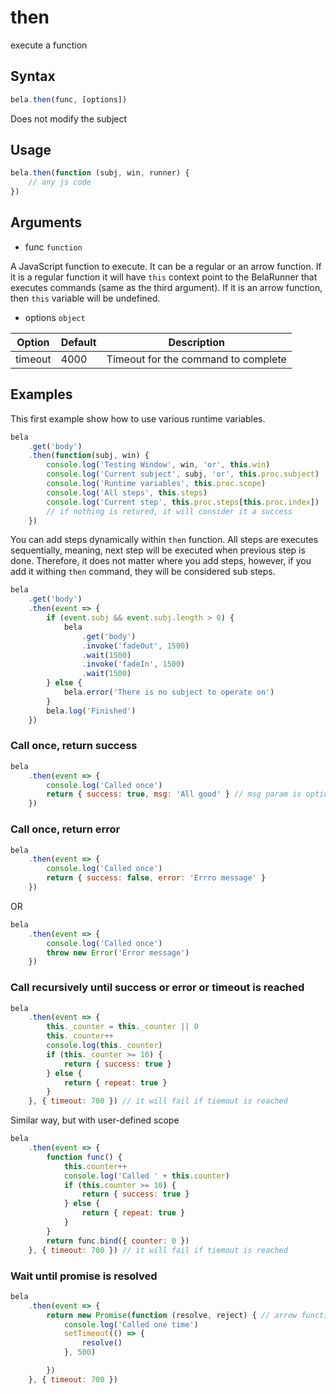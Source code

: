 # then

execute a function

## Syntax

```js
bela.then(func, [options])
```
Does not modify the subject

## Usage

```js
bela.then(function (subj, win, runner) {
    // any js code
})
```

## Arguments

- func `function`

A JavaScript function to execute. It can be a regular or an arrow function. If it is a regular function it will have `this` context point to the BelaRunner that executes commands (same as the third argument). If it is an arrow function, then `this` variable will be undefined.

- options `object`

| Option | Default | Description |
| ------ | ------- | ----------- |
| timeout | 4000 | Timeout for the command to complete |

## Examples

This first example show how to use various runtime variables.

```js
bela
    .get('body')
    .then(function(subj, win) {
        console.log('Testing Window', win, 'or', this.win)
        console.log('Current subject', subj, 'or', this.proc.subject)
        console.log('Runtime variables', this.proc.scope)
        console.log('All steps', this.steps)
        console.log('Current step', this.proc.steps[this.proc.index])
        // if nothing is retured, it will consider it a success
    })
```

You can add steps dynamically within `then` function. All steps are executes sequentially, meaning, next step will be executed when previous step is done. Therefore, it does not matter where you add steps, however, if you add it withing `then` command, they will be considered sub steps.

```js
bela
    .get('body')
    .then(event => {
        if (event.subj && event.subj.length > 0) {
            bela
                .get('body')
                .invoke('fadeOut', 1500)
                .wait(1500)
                .invoke('fadeIn', 1500)
                .wait(1500)
        } else {
            bela.error('There is no subject to operate on')
        }
        bela.log('Finished')
    })
```

### Call once, return success

```js
bela
    .then(event => {
        console.log('Called once')
        return { success: true, msg: 'All good' } // msg param is optional
    })
```

### Call once, return error

```js
bela
    .then(event => {
        console.log('Called once')
        return { success: false, error: 'Errro message' }
    })
```
OR
```js
bela
    .then(event => {
        console.log('Called once')
        throw new Error('Error message')
    })
```

### Call recursively until success or error or timeout is reached

```js
bela
    .then(event => {
        this._counter = this._counter || 0
        this._counter++
        console.log(this._counter)
        if (this._counter >= 10) {
            return { success: true }
        } else {
            return { repeat: true }
        }
    }, { timeout: 700 }) // it will fail if tiemout is reached
```

Similar way, but with user-defined scope
```js
bela
    .then(event => {
        function func() {
            this.counter++
            console.log('Called ' + this.counter)
            if (this.counter >= 10) {
                return { success: true }
            } else {
                return { repeat: true }
            }
        }
        return func.bind({ counter: 0 })
    }, { timeout: 700 }) // it will fail if tiemout is reached
```

### Wait until promise is resolved
```js
bela
    .then(event => {
        return new Promise(function (resolve, reject) { // arrow functions might not always work here
            console.log('Called one time')
            setTimeout(() => {
                resolve()
            }, 500)

        })
    }, { timeout: 700 })
```
